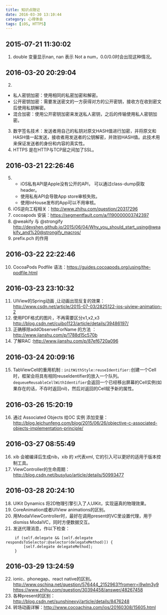 ```yaml
---
title: 知识点随记
date: 2016-03-30 13:10:44
category: 心得体会
tags: [iOS, HTTPS]
---
```


## 2015-07-21 11:30:02
1. double 变量显示nan,  nan 表示 Not a num，0.0/0.0时会出现这种情况。

## 2016-03-20 20:29:04
2.    
 - 私人密钥加密：使用相同的私密加密和解密。 
 - 公开密钥加密：需要发送密文的一方获得对方的公开密钥，接收方在收到密文后使用私钥解密。
 - 混合加密：使用公开密钥加密来发送私人密钥，之后的传输使用私人密钥加密。

3. 数字签名技术：发送者用自己的私钥对原文HASH值进行加密，并将原文和HASH值一起发送，接收者用发送者的公钥解密，并效验HASH值。此技术用来保证发送者的身份和内容的真实性。
4. HTTPS 是在HTTP与TCP层之间加了SSL。

## 2016-03-21 22:26:46
5.  
    - iOS私有API是Apple没有公开的API， 可以通过class-dump获取header。
    - 使用私有API会导致App store审核失败。
    - 使用InHouse发布的App可以不用审核。
6. iOS逆向工程相关：http://www.zhihu.com/question/20317296
7. cocoapods 安装：https://segmentfault.com/a/1190000003742397
8. @weakify 与 @strongify http://devshen.github.io/2015/06/04/Why_you_should_start_using@weakify_and%20@strongify_macros/
9. prefix.pch 的作用

## 2016-03-22 22:22:46
10.  CocoaPods Podfile  语法：https://guides.cocoapods.org/using/the-podfile.html

## 2016-03-23 23:10:32
11. UIView的Spring动画 ,让动画出现反复的效果：http://www.csdn.net/article/2015-07-03/2825122-ios-uiview-animation-2
12. 使用PDF格式的图片，不再需要区分x1,x2,x3   http://blog.csdn.net/cuibo1123/article/details/39486197/
13. 正确移除addObserverForName 的方法 ：http://www.jianshu.com/p/1788d15c570b
14. 了解RAC :http://www.jianshu.com/p/87ef6720a096

## 2016-03-24 20:09:16
15. TabViewCell的重用机制 : `initWithStyle:reuseIdentifier:`创建一个Cell时，框架会将具有相同reuseIdentifier的放入一个队列。`dequeueReusableCellWithIdentifier`会返回一个已经移出屏幕的Cell实例(如果存在的话，不存时返回nil)，然后对返回的Cell赋予新的属性。

## 2016-03-26 15:20:19 
16. 通过 Associated Objects 给OC 实例 添加变量：http://blog.leichunfeng.com/blog/2015/06/26/objective-c-associated-objects-implementation-principle/

## 2016-03-27 08:55:49
16. xib 会被编译后生成nib，xib 的 x代表xml, 它的引入可以更好的适用于版本控制工具。
17. ViewController的生命周期：http://blog.csdn.net/busyluo/article/details/50993477

## 2016-03-28 20:24:10 
18. UIKit Dynamics 将2D物理引擎引入了人UIKit，实现逼真的物理效果。
19. CoreAnimation或者UIView animations的区别。
20.  用ModalViewController时，最好在调用present的VC里设置代理，用于dismiss ModalVC，同时方便数据交互。
21. 发送代理消息，作以下检查：
```
    if (self.delegate && [self.delegate respondsToSelector:@selector(delegateMethod)]) {
        [self.delegate delegateMethod];
    }
```

## 2016-03-29 13:24:59
22. ionic、phonegap、react native的区别。http://www.oschina.net/question/576444_2152963?fromerr=i9wlm3y9 https://www.zhihu.com/question/30394458/answer/48267458
23. 各种present的区别：http://blog.csdn.net/sunshinexyj/article/details/8476248
24. 转场动画详解：http://www.cocoachina.com/ios/20160308/15605.html